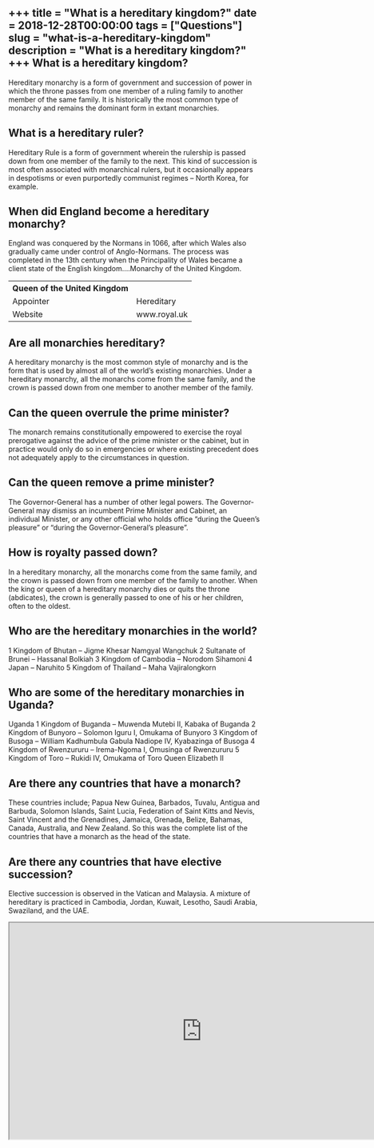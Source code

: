 +++
title = "What is a hereditary kingdom?"
date = 2018-12-28T00:00:00
tags = ["Questions"]
slug = "what-is-a-hereditary-kingdom"
description = "What is a hereditary kingdom?"
+++
What is a hereditary kingdom?
-----------------------------

Hereditary monarchy is a form of government and succession of power in which the throne passes from one member of a ruling family to another member of the same family. It is historically the most common type of monarchy and remains the dominant form in extant monarchies.

What is a hereditary ruler?
---------------------------

Hereditary Rule is a form of government wherein the rulership is passed down from one member of the family to the next. This kind of succession is most often associated with monarchical rulers, but it occasionally appears in despotisms or even purportedly communist regimes – North Korea, for example.

When did England become a hereditary monarchy?
----------------------------------------------

England was conquered by the Normans in 1066, after which Wales also gradually came under control of Anglo-Normans. The process was completed in the 13th century when the Principality of Wales became a client state of the English kingdom….Monarchy of the United Kingdom.

<table><tr><th>Queen of the United Kingdom</th></tr><tr><td>Appointer</td><td>Hereditary</td></tr><tr><td>Website</td><td>www.royal.uk</td></tr></table>

Are all monarchies hereditary?
------------------------------

A hereditary monarchy is the most common style of monarchy and is the form that is used by almost all of the world’s existing monarchies. Under a hereditary monarchy, all the monarchs come from the same family, and the crown is passed down from one member to another member of the family.

Can the queen overrule the prime minister?
------------------------------------------

The monarch remains constitutionally empowered to exercise the royal prerogative against the advice of the prime minister or the cabinet, but in practice would only do so in emergencies or where existing precedent does not adequately apply to the circumstances in question.

Can the queen remove a prime minister?
--------------------------------------

The Governor-General has a number of other legal powers. The Governor-General may dismiss an incumbent Prime Minister and Cabinet, an individual Minister, or any other official who holds office “during the Queen’s pleasure” or “during the Governor-General’s pleasure”.

How is royalty passed down?
---------------------------

In a hereditary monarchy, all the monarchs come from the same family, and the crown is passed down from one member of the family to another. When the king or queen of a hereditary monarchy dies or quits the throne (abdicates), the crown is generally passed to one of his or her children, often to the oldest.

Who are the hereditary monarchies in the world?
-----------------------------------------------

1 Kingdom of Bhutan – Jigme Khesar Namgyal Wangchuk 2 Sultanate of Brunei – Hassanal Bolkiah 3 Kingdom of Cambodia – Norodom Sihamoni 4 Japan – Naruhito 5 Kingdom of Thailand – Maha Vajiralongkorn

Who are some of the hereditary monarchies in Uganda?
----------------------------------------------------

Uganda 1 Kingdom of Buganda – Muwenda Mutebi II, Kabaka of Buganda 2 Kingdom of Bunyoro – Solomon Iguru I, Omukama of Bunyoro 3 Kingdom of Busoga – William Kadhumbula Gabula Nadiope IV, Kyabazinga of Busoga 4 Kingdom of Rwenzururu – Irema-Ngoma I, Omusinga of Rwenzururu 5 Kingdom of Toro – Rukidi IV, Omukama of Toro Queen Elizabeth II

Are there any countries that have a monarch?
--------------------------------------------

These countries include; Papua New Guinea, Barbados, Tuvalu, Antigua and Barbuda, Solomon Islands, Saint Lucia, Federation of Saint Kitts and Nevis, Saint Vincent and the Grenadines, Jamaica, Grenada, Belize, Bahamas, Canada, Australia, and New Zealand. So this was the complete list of the countries that have a monarch as the head of the state.

Are there any countries that have elective succession?
------------------------------------------------------

Elective succession is observed in the Vatican and Malaysia. A mixture of hereditary is practiced in Cambodia, Jordan, Kuwait, Lesotho, Saudi Arabia, Swaziland, and the UAE.

<iframe allow="accelerometer; autoplay; clipboard-write; encrypted-media; gyroscope; picture-in-picture" allowfullscreen="" class="__youtube_prefs__  epyt-is-override  no-lazyload" data-no-lazy="1" data-origheight="433" data-origwidth="770" data-skipgform_ajax_framebjll="" height="433" id="_ytid_37688" loading="lazy" src="https://www.youtube.com/embed/2YGfsRal2kg?enablejsapi=1&autoplay=0&cc_load_policy=0&cc_lang_pref=&iv_load_policy=1&loop=0&modestbranding=0&rel=1&fs=1&playsinline=0&autohide=2&theme=dark&color=red&controls=1&" title="YouTube player" width="770"></iframe>